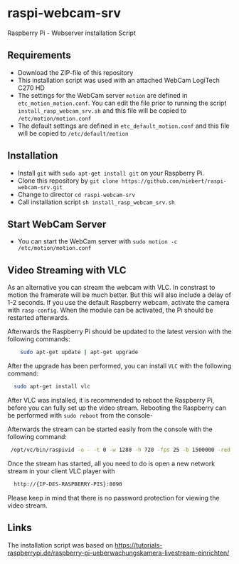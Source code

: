 # raspi-webcam-srv
Raspberry Pi - Webserver installation Script

## Requirements 
* Download the ZIP-file of this repository
* This installation script was used with an attached WebCam LogiTech C270 HD
* The settings for the WebCam server `motion` are defined in `etc_motion_motion.conf`. You can edit the file prior to running the script `install_rasp_webcam_srv.sh` and this file will be copied to `/etc/motion/motion.conf`
* The default settings are defined in `etc_default_motion.conf` and this file will be copied to `/etc/default/motion`

## Installation 
* Install `git` with `sudo apt-get install git` on your Raspberry Pi.
* Clone this repository by `git clone https://github.com/niebert/raspi-webcam-srv.git`
* Change to director `cd raspi-webcam-srv`
* Call installation script `sh install_rasp_webcam_srv.sh`

## Start WebCam Server
* You can start the WebCam server with `sudo motion -c /etc/motion/motion.conf`

## Video Streaming with VLC
As an alternative you can stream the webcam with VLC. In constrast to motion the framerate will be much better. But this will also include a delay of 1-2 seconds. If you use the default Raspberry webcam, activate the camera with `rasp-config`. When the module can be activated, the Pi should be restarted afterwards.

Afterwards the Raspberry Pi should be updated to the latest version with the following commands:
```bash
    sudo apt-get update | apt-get upgrade
```

After the upgrade has been performed, you can install `VLC` with the following command:
```bash
  sudo apt-get install vlc
```
After VLC was installed, it is recommended to reboot the Raspberry Pi, before you can fully set up the video stream. Rebooting the Raspberry can be performed with `sudo reboot` from the console-

Afterwards the stream can be started easily from the console with the following command:
```bash
 /opt/vc/bin/raspivid -o - -t 0 -w 1280 -h 720 -fps 25 -b 1500000 -red 180 | cvlc -vvvv stream:///dev/stdin --sout '#standard{access=http,mux=ts,dst=:8090}' :demux=h264
```

Once the stream has started, all you need to do is open a new network stream in your client VLC player with
```bash
  http://{IP-DES-RASPBERRY-PIS}:8090
```

Please keep in mind that there is no password protection for viewing the video stream. 

## Links
The installation script was based on https://tutorials-raspberrypi.de/raspberry-pi-ueberwachungskamera-livestream-einrichten/
